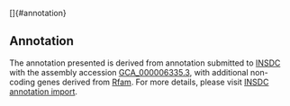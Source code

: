 []{#annotation}

Annotation
----------

The annotation presented is derived from annotation submitted to
[INSDC](http://www.insdc.org) with the assembly accession
[GCA\_000006335.3](http://www.ebi.ac.uk/ena/data/view/GCA_000006335.3),
with additional non-coding genes derived from
[Rfam](http://rfam.xfam.org/). For more details, please visit [INSDC
annotation
import](http://ensemblgenomes.org/info/data/insdc_annotation).
